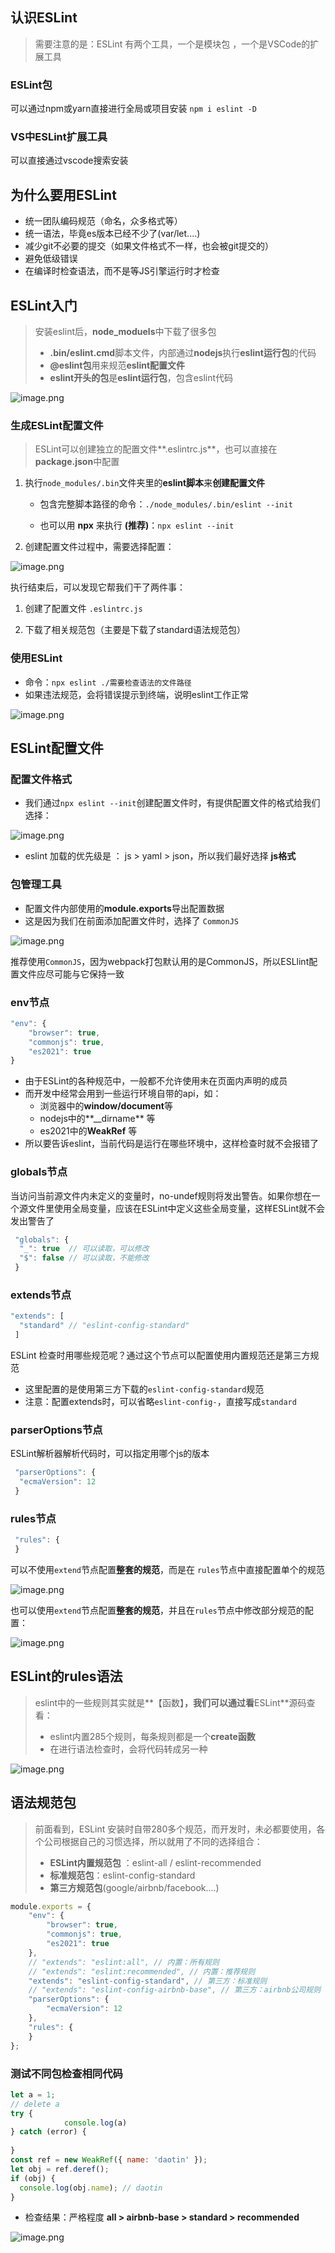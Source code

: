 ## 认识ESLint

> 需要注意的是：ESLint 有两个工具，一个是模块包 ，一个是VSCode的扩展工具

### ESLint包

可以通过npm或yarn直接进行全局或项目安装 `npm i eslint -D`

### VS中ESLint扩展工具

可以直接通过vscode搜索安装

## 为什么要用ESLint

- 统一团队编码规范（命名，众多格式等）
- 统一语法，毕竟es版本已经不少了(var/let....)
- 减少git不必要的提交（如果文件格式不一样，也会被git提交的）
- 避免低级错误
- 在编译时检查语法，而不是等JS引擎运行时才检查

## ESLint入门

> 安装eslint后，**node_moduels**中下载了很多包
>
> - **.bin/eslint.cmd**脚本文件，内部通过**nodejs**执行**eslint运行包**的代码
> - **@eslint包**用来规范**eslint配置文件**
> - **eslint开头的包**是**eslint运行包**，包含eslint代码

![image.png](https://raw.githubusercontent.com/ilmangoi/imgRepo/main/img-2/55f33918d4704fd49c99938a79c2e0ad~tplv-k3u1fbpfcp-zoom-in-crop-mark:1304:0:0:0.awebp)

### 生成ESLint配置文件

> ESLint可以创建独立的配置文件**.eslintrc.js**，也可以直接在**package.json**中配置

1. 执行`node_modules/.bin`文件夹里的**eslint脚本**来**创建配置文件**

   - 包含完整脚本路径的命令：`./node_modules/.bin/eslint --init`

   - 也可以用 **npx** 来执行 **(推荐)**：`npx eslint --init`

2. 创建配置文件过程中，需要选择配置：

![image.png](https://raw.githubusercontent.com/ilmangoi/imgRepo/main/img-2/cf3cd6358d5a4997a264d254674a81f1~tplv-k3u1fbpfcp-zoom-in-crop-mark:1304:0:0:0.awebp)

执行结束后，可以发现它帮我们干了两件事：

1. 创建了配置文件 `.eslintrc.js`

2. 下载了相关规范包（主要是下载了standard语法规范包）

### 使用ESLint

- 命令：`npx eslint ./需要检查语法的文件路径`
- 如果违法规范，会将错误提示到终端，说明eslint工作正常

![image.png](https://raw.githubusercontent.com/ilmangoi/imgRepo/main/img-2/52475bccdc924739a49f705da9b7db88~tplv-k3u1fbpfcp-zoom-in-crop-mark:1304:0:0:0.awebp)

## ESLint配置文件

### 配置文件格式

- 我们通过`npx eslint --init`创建配置文件时，有提供配置文件的格式给我们选择：

![image.png](https://raw.githubusercontent.com/ilmangoi/imgRepo/main/img-2/60c40492b34942c68b97d69f58f742a9~tplv-k3u1fbpfcp-zoom-in-crop-mark:1304:0:0:0.awebp)

- eslint 加载的优先级是 ： js > yaml > json，所以我们最好选择 **js格式**

### 包管理工具

- 配置文件内部使用的**module.exports**导出配置数据
- 这是因为我们在前面添加配置文件时，选择了 `CommonJS`

![image.png](https://raw.githubusercontent.com/ilmangoi/imgRepo/main/img-2/ad8305897c52403dae9214ab8f828579~tplv-k3u1fbpfcp-zoom-in-crop-mark:1304:0:0:0.awebp)

推荐使用`CommonJS`，因为webpack打包默认用的是CommonJS，所以ESLlint配置文件应尽可能与它保持一致

### env节点

```js
"env": {
    "browser": true,
    "commonjs": true,
    "es2021": true
}
```

- 由于ESLint的各种规范中，一般都不允许使用未在页面内声明的成员
- 而开发中经常会用到一些运行环境自带的api，如：
  - 浏览器中的**window/document**等
  - nodejs中的**__dirname** 等
  - es2021中的**WeakRef** 等
- 所以要告诉eslint，当前代码是运行在哪些环境中，这样检查时就不会报错了

### globals节点

当访问当前源文件内未定义的变量时，no-undef规则将发出警告。如果你想在一个源文件里使用全局变量，应该在ESLint中定义这些全局变量，这样ESLint就不会发出警告了

```js
 "globals": {
  "_": true  // 可以读取，可以修改
  "$": false // 可以读取，不能修改
 }
```

### extends节点

```js
"extends": [
  "standard" // "eslint-config-standard"
 ]
```

ESLint 检查时用哪些规范呢？通过这个节点可以配置使用内置规范还是第三方规范
- 这里配置的是使用第三方下载的`eslint-config-standard`规范
- 注意：配置extends时，可以省略`eslint-config-`，直接写成`standard`

### parserOptions节点

ESLint解析器解析代码时，可以指定用哪个js的版本

```js
 "parserOptions": {
  "ecmaVersion": 12
 }
```

### rules节点

```js
 "rules": {
 }
```

可以不使用`extend`节点配置**整套的规范**，而是在 `rules`节点中直接配置单个的规范

![image.png](https://raw.githubusercontent.com/ilmangoi/imgRepo/main/img-2/ff284f87324c41a9a7f03c105cfd213b~tplv-k3u1fbpfcp-zoom-in-crop-mark:1304:0:0:0.awebp)

也可以使用`extend`节点配置**整套的规范**，并且在`rules`节点中修改部分规范的配置：

![image.png](https://raw.githubusercontent.com/ilmangoi/imgRepo/main/img-2/9aa40b1eef594d0c9df4f636e2851286~tplv-k3u1fbpfcp-zoom-in-crop-mark:1304:0:0:0.awebp)

## ESLint的rules语法

> eslint中的一些规则其实就是**【函数】**，我们可以通过看**ESLint**源码查看：
>
> - eslint内置285个规则，每条规则都是一个**create函数**
> - 在进行语法检查时，会将代码转成另一种

![image.png](https://raw.githubusercontent.com/ilmangoi/imgRepo/main/img-2/6c60c8114cd24cd2971d2d9143f9a489~tplv-k3u1fbpfcp-zoom-in-crop-mark:1304:0:0:0.awebp)

## 语法规范包

> 前面看到，ESLint 安装时自带280多个规范，而开发时，未必都要使用，各个公司根据自己的习惯选择，所以就用了不同的选择组合：
>
> - **ESLint内置规范包** ：eslint-all / eslint-recommended
> - **标准规范包**：eslint-config-standard
> - **第三方规范包**(google/airbnb/facebook....)

```js
module.exports = {
    "env": {
        "browser": true,
        "commonjs": true,
        "es2021": true
    },
    // "extends": "eslint:all", // 内置：所有规则
    // "extends": "eslint:recommended", // 内置：推荐规则
    "extends": "eslint-config-standard", // 第三方：标准规则
    // "extends": "eslint-config-airbnb-base", // 第三方：airbnb公司规则
    "parserOptions": {
        "ecmaVersion": 12
    },
    "rules": {
    }
};
```

### 测试不同包检查相同代码

```js
let a = 1;
// delete a
try {
            console.log(a)
} catch (error) {
   
}
const ref = new WeakRef({ name: 'daotin' });
let obj = ref.deref();
if (obj) {
  console.log(obj.name); // daotin
} 
```

- 检查结果：严格程度 **all > airbnb-base > standard > recommended**

![image.png](https://raw.githubusercontent.com/ilmangoi/imgRepo/main/img-2/a82d7088a3b248b9896870a8489aebb0~tplv-k3u1fbpfcp-zoom-in-crop-mark:1304:0:0:0.awebp)
